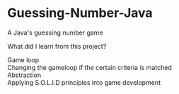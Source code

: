 # Guessing-Number-Java
A Java's guessing number game

What did I learn from this project?

<summary>
Game loop
</summary>
<summary>
Changing the gameloop if the certain criteria is matched
</summary>
<summary>
Abstraction
</summary>
<summary>
Applying S.O.L.I.D principles into game development
</summary>
